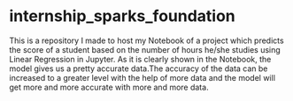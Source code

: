 # internship_sparks_foundation
This is a repository I made to host my Notebook of a project which predicts the score of a student based on the number of hours he/she studies using Linear Regression in Jupyter. 
As it is clearly shown in the Notebook, the model gives us a pretty accurate data.The accuracy of the data can be increased to a greater level with the help of more data and the model will get more and more accurate with more and more data.
